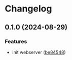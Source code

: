 # Changelog

## 0.1.0 (2024-08-29)


### Features

* init webserver ([be84548](https://github.com/tpnam0901/PrivateGPT_UI/commit/be84548e4b2c9d3cd448c2399ce86a322736b122))
